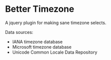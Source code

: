 # Better Timezone

A jquery plugin for making sane timezone selects.

Data sources:
* IANA timezone database
* Microsoft timezone database
* Unicode Common Locale Data Repository
